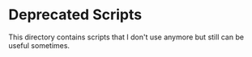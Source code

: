 # Deprecated Scripts

This directory contains scripts that I don't use anymore but still can be useful sometimes.
